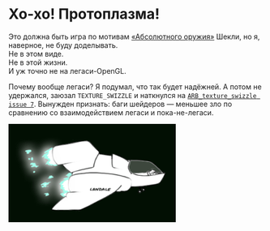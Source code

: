 # Хо-хо! Протоплазма!
Это должна быть игра по мотивам [«Абсолютного оружия»](http://rufina.narod.ru/Shekly/weapon.html) Шекли, но я, наверное, не буду доделывать.  
Не в этом виде.  
Не в этой жизни.  
И уж точно не на легаси-OpenGL.  

Почему вообще легаси? Я подумал, что так будет надёжней. А потом не удержался, заюзал `TEXTURE_SWIZZLE` и наткнулся на [`ARB_texture_swizzle issue 7`](https://www.opengl.org/registry/specs/ARB/texture_swizzle.txt). Вынужден признать: баги шейдеров — меньшее зло по сравнению со взаимодействием легаси и пока-не-легаси.

![ship.gif](res/ship.gif)